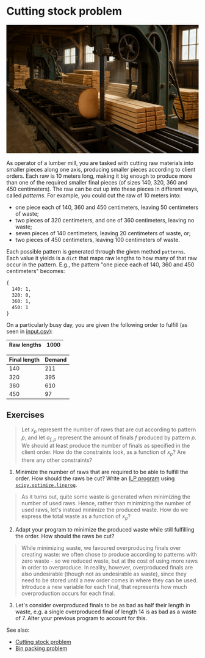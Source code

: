 # Cutting stock problem

![Lumber mill](lumber_mill.png "Generated by ChatGPT")

As operator of a lumber mill, you are tasked with cutting raw materials into smaller pieces along one axis, producing smaller pieces according to client orders. Each raw is 10 meters long, making it big enough to produce more than one of the required smaller final pieces (of sizes 140, 320, 360 and 450 centimeters). The raw can be cut up into these pieces in different ways, called _patterns_. For example, you could cut the raw of 10 meters into:

- one piece each of 140, 360 and 450 centimeters, leaving 50 centimeters of waste;
- two pieces of 320 centimeters, and one of 360 centimeters, leaving no waste;
- seven pieces of 140 centimeters, leaving 20 centimeters of waste, or;
- two pieces of 450 centimeters, leaving 100 centimeters of waste.

Each possible pattern is generated through the given method `patterns`. Each value it yields is a `dict` that maps raw lengths to how many of that raw occur in the pattern. E.g., the pattern "one piece each of 140, 360 and 450 centimeters" becomes:
```
{
  140: 1,
  320: 0,
  360: 1,
  450: 1
}
```

On a particularly busy day, you are given the following order to fulfill (as seen in [input.csv](input.csv)):

| Raw lengths  | 1000   |
|--------------|--------|

| Final length | Demand |
|--------------|--------|
| 140          | 211    |
| 320          | 395    |
| 360          | 610    |
| 450          | 97     |

## Exercises

> Let $x_p$ represent the number of raws that are cut according to pattern $p$, and let $a_{f,p}$ represent the amount of finals $f$ produced by pattern $p$. We should at least produce the number of finals as specified in the client order. How do the constraints look, as a function of $x_p$? Are there any other constraints?

 1. Minimize the number of raws that are required to be able to fulfill the order. How should the raws be cut? Write an [ILP program](https://en.wikipedia.org/wiki/Integer_programming) using [`scipy.optimize.linprog`](https://docs.scipy.org/doc/scipy/reference/generated/scipy.optimize.linprog.html).

> As it turns out, quite some waste is generated when minimizing the number of used raws. Hence, rather than minimizing the number of used raws, let's instead minimize the produced waste. How do we express the total waste as a function of $x_p$?

 2. Adapt your program to minimize the produced waste while still fulfilling the order. How should the raws be cut?

> While minimizing waste, we favoured overproducing finals over creating waste: we often chose to produce according to patterns with zero waste - so we reduced waste, but at the cost of using more raws in order to overproduce. In reality, however, overproduced finals are also undesirable (though not as undesirable as waste), since they need to be stored until a new order comes in where they can be used. Introduce a new variable for each final, that represents how much overproduction occurs for each final.

 3. Let's consider overproduced finals to be as bad as half their length in waste, e.g. a single overproduced final of length 14 is as bad as a waste of 7. Alter your previous program to account for this.

See also:
 - [Cutting stock problem](https://en.wikipedia.org/wiki/Cutting_stock_problem)
 - [Bin packing problem](https://en.wikipedia.org/wiki/Bin_packing_problem)
